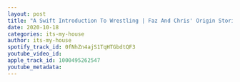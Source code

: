 ```yaml
---
layout: post
title: "A Swift Introduction To Wrestling | Faz And Chris' Origin Stories | #1"
date: 2020-10-18
categories: its-my-house
author: its-my-house
spotify_track_id: 0fNhZn4ajS1TqHTGbdtQF3
youtube_video_id: 
apple_track_id: 1000495262547
youtube_metadata: 
---
```

